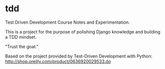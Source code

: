 # tdd
Test Driven Development Course Notes and Experimentation.

This is a project for the purpose of polishing Django knowledge and building a TDD mindset.

"Trust the goat."

Based on the project provided by Test-Driven Development with Python:
http://shop.oreilly.com/product/0636920029533.do



